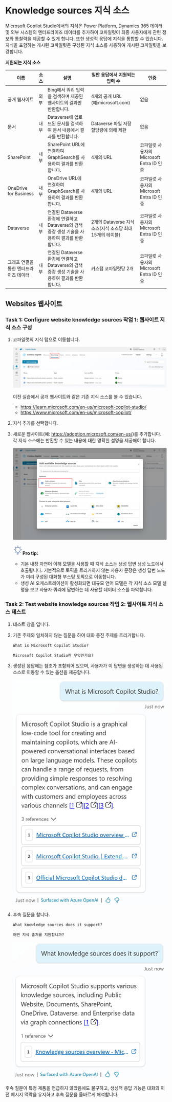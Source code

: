 # Knowledge sources 지식 소스

Microsoft Copilot Studio에서의 지식은 Power Platform, Dynamics 365
데이터 및 외부 시스템의 엔터프라이즈 데이터를 추가하여 코파일럿이 최종
사용자에게 관련 정보와 통찰력을 제공할 수 있게 합니다. 또한 생성적
응답에 지식을 통합할 수 있습니다. 지식을 포함하는 게시된 코파일럿은
구성된 지식 소스를 사용하여 게시된 코파일럿을 보강합니다.

**지원되는 지식 소스**

  |  이름  | 소스 |  설명 |    일반 응답에서 지원되는 입력 수  |  인증  |
  | --- | --- | --- | --- | --- |
  | 공개 웹사이트 | 외부 | Bing에서 쿼리 입력을 검색하며 제공된 웹사이트의 결과만 반환합니다.  |    4개의 공개 URL (예:microsoft.com)    |  없음 |
  | 문서 | 내부 | Dataverse에 업로드된 문서를 검색하여 문서 내용에서 결과를 반환합니다.  |   Dataverse 파일 저장 할당량에 의해 제한   | 없음 |
  | SharePoint | 내부 |  SharePoint URL에 연결하여 GraphSearch를 사용하여 결과를 반환합니다.   | 4개의 URL   |     코파일럿 사용자의 Microsoft Entra ID 인증 |
  | OneDrive for Business | 내부 |  OneDrive URL에 연결하여  GraphSearch를 사용하여 결과를 반환합니다.    | 4개의 URL    | 코파일럿 사용자의 Microsoft Entra ID 인증 |
  | Dataverse  | 내부 |   연결된 Dataverse 환경에 연결하고 Dataverse의 검색 증강 생성 기술을 사용하여 결과를 반환합니다. | 2개의 Dataverse 지식 소스(지식 소스당 최대 15개의 테이블)  |   코파일럿 사용자의 Microsoft Entra ID 인증 |
  | 그래프 연결을 통한 엔터프라이즈 데이터 | 내부 | 연결된 Dataverse 환경에 연결하고 Dataverse의 검색 증강 생성 기술을 사용하여 결과를 반환합니다. | 커스텀 코파일럿당 2개 |  코파일럿 사용자의 Microsoft Entra ID 인증 |

## Websites 웹사이트

### Task 1: Configure website knowledge sources 작업 1: 웹사이트 지식 소스 구성

1.  코파일럿의 지식 탭으로 이동합니다.

    <img src="https://github.com/FDX-edu/240819_CopilotEdu_test/raw/main/Lab%2005/media/image3.png" >

    이전 실습에서 공개 웹사이트와 같은 기존 지식 소스를 볼 수 있습니다.
    
    - <https://learn.microsoft.com/en-us/microsoft-copilot-studio/>    
    - <https://www.microsoft.com/en-us/microsoft-copilot/>

2.  지식 추가를 선택합니다.

3.  새로운 웹사이트(예: https://adoption.microsoft.com/en-us/)를 추가합니다. 각 지식 소스에는 반환할 수 있는 내용에 대한 명확한 설명을 제공해야 합니다.

    <img src="https://github.com/FDX-edu/240819_CopilotEdu_test/raw/main/Lab%2005/media/image4.png" >

     <img src="https://github.com/FDX-edu/240819_CopilotEdu_test/raw/main/Lab%2001/media/image4.svg" width="30">**Pro tip:**

      - 기본 내장 자연어 이해 모델을 사용할 때 지식 소스는 생성 답변 생성 노드에서 호출됩니다. 기본적으로 토픽을 트리거하지 않는 사용자 문장은 생성 답변 노드가 미리 구성된 대화형 부스팅 토픽으로 이동합니다.
      - 생성 AI 오케스트레이션이 활성화되면 대규모 언어 모델은 각 지식 소스 모델 설명을 보고 사용자 쿼리에 답변하는 데 사용할 데이터 소스를 파악합니다.

### Task 2: Test website knowledge sources 작업 2: 웹사이트 지식 소스 테스트

1. 테스트 창을 엽니다.

2. 기존 주제와 일치하지 않는 질문을 하여 대화 증진 주제를 트리거합니다.

    ```
    What is Microsoft Copilot Studio?
    ```
    ```
    Microsoft Copilot Studio란 무엇인가요?
    ```

3.  생성된 응답에는 참조가 포함되어 있으며, 사용자가 이 답변을 생성하는 데 사용된 소스로 이동할 수 있는 옵션을 제공합니다.

    <img src="https://github.com/FDX-edu/240819_CopilotEdu_test/raw/main/Lab%2005/media/image9.png" width="500">

4.  후속 질문을 합니다.

    ```
    What knowledge sources does it support?
    ```
    ```
    어떤 지식 출처를 지원합니까?
    ```
    <img src="https://github.com/FDX-edu/240819_CopilotEdu_test/raw/main/Lab%2005/media/image10.png" width="500">

후속 질문이 특정 제품을 언급하지 않았음에도 불구하고, 생성적 응답
기능은 대화의 이전 메시지 맥락을 유지하고 후속 질문을 올바르게
해석합니다.


